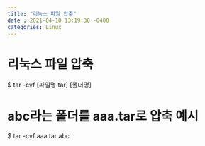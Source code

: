 ```yaml
---
title: "리눅스 파일 압축"
date : 2021-04-10 13:19:30 -0400
categories: Linux
---
```


# 리눅스 파일 압축


$ tar -cvf [파일명.tar] [폴더명]
 
# abc라는 폴더를 aaa.tar로 압축 예시
$ tar -cvf aaa.tar abc
